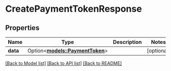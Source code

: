 # CreatePaymentTokenResponse

## Properties

Name | Type | Description | Notes
------------ | ------------- | ------------- | -------------
**data** | Option<[**models::PaymentToken**](PaymentToken.md)> |  | [optional]

[[Back to Model list]](../README.md#documentation-for-models) [[Back to API list]](../README.md#documentation-for-api-endpoints) [[Back to README]](../README.md)


